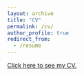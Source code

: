```yaml
---
layout: archive
title: "CV"
permalink: /cv/
author_profile: true
redirect_from:
  - /resume
---
```



<a href="https://tolgabenzer.github.io/files/cv_benzer.pdf" target="_blank">Click here to see my CV.</a>
